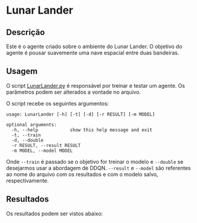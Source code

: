# Lunar Lander

## Descrição

Este é o agente criado sobre o ambiente do Lunar Lander. O objetivo do agente é pousar suavemente uma nave espacial entre duas bandeiras.

## Usagem

O script [LunarLander.py](https://github.com/cemmanuelsr/deep-q-learning/blob/master/lunar-lander/LunarLander.py) é responsável por treinar e testar um agente. Os parâmetros podem ser alterados a vontade no arquivo.

O script recebe os seguintes argumentos:

```
usage: LunarLander [-h] [-t] [-d] [-r RESULT] [-m MODEL]

optional arguments:
  -h, --help            show this help message and exit
  -t, --train
  -d, --double
  -r RESULT, --result RESULT
  -m MODEL, --model MODEL

```

Onde `--train` é passado se o objetivo for treinar o modelo e `--double` se desejarmos usar a abordagem de DDQN. `--result` e `--model` são referentes ao nome do arquivo com os resultados e com o modelo salvo, respectivamente.

## Resultados

Os resultados podem ser vistos abaixo:


